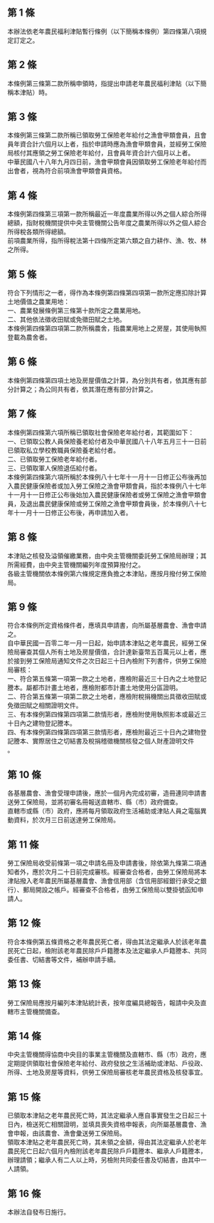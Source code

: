第 1 條
-------
本辦法依老年農民福利津貼暫行條例（以下簡稱本條例）第四條第八項規  
定訂定之。

第 2 條
-------
本條例第三條第二款所稱申領時，指提出申請老年農民福利津貼（以下簡  
稱本津貼）時。

第 3 條
-------
本條例第三條第二款所稱已領取勞工保險老年給付之漁會甲類會員，且會  
員年資合計六個月以上者，指於申請時應為漁會甲類會員，並經勞工保險  
局核付其應領之勞工保險老年給付，且會員年資合計六個月以上者。  
中華民國八十八年九月四日前，漁會甲類會員因領取勞工保險老年給付而  
出會者，視為符合前項漁會甲類會員資格。

第 4 條
-------
本條例第四條第三項第一款所稱最近一年度農業所得以外之個人綜合所得  
總額，指財稅機關提供中央主管機關公告年度之農業所得以外之個人綜合  
所得稅各類所得總額。  
前項農業所得，指所得稅法第十四條所定第六類之自力耕作、漁、牧、林  
之所得。

第 5 條
-------
符合下列情形之一者，得作為本條例第四條第四項第一款所定應扣除計算  
土地價值之農業用地：  
一、農業發展條例第三條第十款所定之農業用地。  
二、其他依法徵收田賦或免徵田賦之土地。  
本條例第四條第四項第二款所稱農舍，指農業用地上之房屋，其使用執照  
登載為農舍者。

第 6 條
-------
本條例第四條第四項土地及房屋價值之計算，為分別共有者，依其應有部  
分計算之；為公同共有者，依其潛在應有部分計算之。

第 7 條
-------
本條例第四條第六項所稱已領取社會保險老年給付者，其範圍如下：  
一、已領取公教人員保險養老給付者及中華民國八十八年五月三十一日前  
    已領取私立學校教職員保險養老給付者。  
二、已領取勞工保險老年給付者。  
三、已領取軍人保險退伍給付者。  
本條例第四條第六項所稱於本條例八十七年十一月十一日修正公布後再加  
入農民健康保險者或加入勞工保險之漁會甲類會員，指於本條例八十七年  
十一月十一日修正公布後始加入農民健康保險者或勞工保險之漁會甲類會  
員，及退出農民健康保險或勞工保險之漁會甲類會員後，於本條例八十七  
年十一月十一日修正公布後，再申請加入者。

第 8 條
-------
本津貼之核發及溢領催繳業務，由中央主管機關委託勞工保險局辦理；其  
所需經費，由中央主管機關編列年度預算撥付之。  
各級主管機關依本條例第六條規定應負擔之本津貼，應按月撥付勞工保險  
局。

第 9 條
-------
符合本條例所定資格條件者，應填具申請書，向所屬基層農會、漁會申請  
之。  
自中華民國一百零二年一月一日起，始申請本津貼之老年農民，經勞工保  
險局審查其個人所有土地及房屋價值，合計達新臺幣五百萬元以上者，應  
於接到勞工保險局通知文件之次日起三十日內檢附下列書件，供勞工保險  
局審核：  
一、符合第五條第一項第一款之土地者，應檢附最近三十日內之土地登記  
    謄本。屬都市計畫土地者，應檢附都市計畫土地使用分區證明。  
二、符合第五條第一項第二款之土地者，應檢附稅捐機關出具徵收田賦或  
    免徵田賦之相關證明文件。  
三、有本條例第四條第四項第二款情形者，應檢附使用執照影本或最近三  
    十日內之建物登記謄本。  
四、有本條例第四條第四項第三款情形者，應檢附最近三十日內之建物登  
    記謄本、實際居住之切結書及稅捐稽徵機關核發之個人財產證明文件  
    。

第 10 條
--------
各基層農會、漁會受理申請後，應於一個月內完成初審，造冊連同申請書  
送勞工保險局，並將初審名冊報送直轄市、縣（市）政府備查。  
直轄市或縣（市）政府，應將每月領取政府生活補助或津貼人員之電腦異  
動資料，於次月三日前送達勞工保險局。

第 11 條
--------
勞工保險局收受前條第一項之申請名冊及申請書後，除依第九條第二項通  
知者外，應於次月二十日前完成審核。經審查合格者，由勞工保險局將本  
津貼撥入老年農民所屬基層農會、漁會信用部（含信用部經銀行承受之銀  
行）、郵局開設之帳戶。經審查不合格者，由勞工保險局以雙掛號函知申  
請人。

第 12 條
--------
符合本條例第五條資格之老年農民死亡者，得由其法定繼承人於該老年農  
民死亡日起，檢附該老年農民除戶戶籍謄本及法定繼承人戶籍謄本、共同  
委任書、切結書等文件，補辦申請手續。

第 13 條
--------
勞工保險局應按月編列本津貼統計表，按年度編具總報告，報請中央及直  
轄市主管機關備查。

第 14 條
--------
中央主管機關得協商中央目的事業主管機關及直轄市、縣（市）政府，應  
定期提供領取社會保險老年給付、政府發放之生活補助或津貼、戶役政、  
所得、土地及房屋等資料，供勞工保險局審核老年農民資格及核發事宜。

第 15 條
--------
已領取本津貼之老年農民死亡時，其法定繼承人應自事實發生之日起三十  
日內，檢送死亡相關證明，並填具喪失資格申報表，向所屬基層農會、漁  
會申報，由該農會、漁會彙送勞工保險局。  
領取本津貼之老年農民死亡時，其未領之金額，得由其法定繼承人於老年  
農民死亡日起六個月內檢附該老年農民除戶戶籍謄本、繼承人戶籍謄本，  
辦理請領；繼承人有二人以上時，另檢附共同委任書及切結書，由其中一  
人請領。

第 16 條
--------
本辦法自發布日施行。

